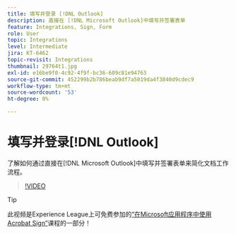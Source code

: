 ```yaml
---
title: 填写并登录 [!DNL Outlook]
description: 直接在 [!DNL Microsoft Outlook]中填写并签署表单
feature: Integrations, Sign, Form
role: User
topic: Integrations
level: Intermediate
jira: KT-6462
topic-revisit: Integrations
thumbnail: 29764t1.jpg
exl-id: e16be9f0-4c92-4f9f-bc36-609c81e94763
source-git-commit: 452299b2b786beab9df7a5019da4f3840d9cdec9
workflow-type: tm+mt
source-wordcount: '53'
ht-degree: 0%

---
```


# 填写并登录[!DNL Outlook]

了解如何通过直接在[!DNL Microsoft Outlook]中填写并签署表单来简化文档工作流程。

>[!VIDEO](https://video.tv.adobe.com/v/344947?quality=12&learn=on&hidetitle=true)

>[!TIP]
>
>此视频是Experience League上可免费参加的[“在Microsoft应用程序中使用Acrobat Sign”](https://experienceleague.adobe.com/?recommended=Sign-U-1-2020.2)课程的一部分！

